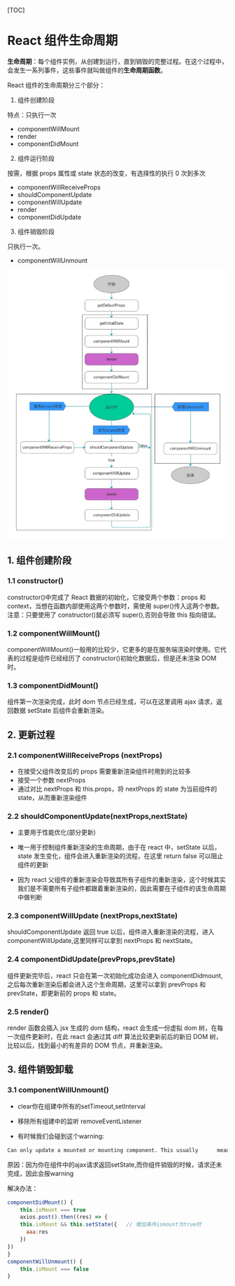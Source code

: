 [TOC]

# React 组件生命周期

**生命周期**：每个组件实例，从创建到运行，直到销毁的完整过程。在这个过程中，会发生一系列事件，这些事件就叫做组件的**生命周期函数**。

React 组件的生命周期分三个部分：

1. 组件创建阶段

特点：只执行一次

- componentWillMount
- render
- componentDidMount

2. 组件运行阶段

按需，根据 props 属性或 state 状态的改变，有选择性的执行 0 次到多次

- componentWillReceiveProps
- shouldComponentUpdate
- componentWillUpdate
- render
- componentDidUpdate

3. 组件销毁阶段

只执行一次。

- componentWillUnmount

![1](images/生命周期/1.jpg)

## 1. 组件创建阶段

### 1.1 constructor()

constructor()中完成了 React 数据的初始化，它接受两个参数：props 和 context，当想在函数内部使用这两个参数时，需使用 super()传入这两个参数。
注意：只要使用了 constructor()就必须写 super(),否则会导致 this 指向错误。

### 1.2 componentWillMount()

componentWillMount()一般用的比较少，它更多的是在服务端渲染时使用。它代表的过程是组件已经经历了 constructor()初始化数据后，但是还未渲染 DOM 时。

### 1.3 componentDidMount()

组件第一次渲染完成，此时 dom 节点已经生成，可以在这里调用 ajax 请求，返回数据 setState 后组件会重新渲染。

## 2. 更新过程

### 2.1 componentWillReceiveProps (nextProps)

- 在接受父组件改变后的 props 需要重新渲染组件时用到的比较多
- 接受一个参数 nextProps
- 通过对比 nextProps 和 this.props，将 nextProps 的 state 为当前组件的 state，从而重新渲染组件

### 2.2 shouldComponentUpdate(nextProps,nextState)

- 主要用于性能优化(部分更新)

- 唯一用于控制组件重新渲染的生命周期，由于在 react 中，setState 以后，state 发生变化，组件会进入重新渲染的流程，在这里 return false 可以阻止组件的更新

- 因为 react 父组件的重新渲染会导致其所有子组件的重新渲染，这个时候其实我们是不需要所有子组件都跟着重新渲染的，因此需要在子组件的该生命周期中做判断

### 2.3 componentWillUpdate (nextProps,nextState)

shouldComponentUpdate 返回 true 以后，组件进入重新渲染的流程，进入 componentWillUpdate,这里同样可以拿到 nextProps 和 nextState。

### 2.4 componentDidUpdate(prevProps,prevState)

组件更新完毕后，react 只会在第一次初始化成功会进入 componentDidmount,之后每次重新渲染后都会进入这个生命周期，这里可以拿到 prevProps 和 prevState，即更新前的 props 和 state。

### 2.5 render()

render 函数会插入 jsx 生成的 dom 结构，react 会生成一份虚拟 dom 树，在每一次组件更新时，在此 react 会通过其 diff 算法比较更新前后的新旧 DOM 树，比较以后，找到最小的有差异的 DOM 节点，并重新渲染。

## 3. 组件销毁卸载

### 3.1 componentWillUnmount()

- clear你在组建中所有的setTimeout,setInterval

- 移除所有组建中的监听 removeEventListener

- 有时候我们会碰到这个warning:

```txt
Can only update a mounted or mounting component. This usually      means you called setState() on an unmounted component. This is a   no-op. Please check the code for the undefined component.
```

原因：因为你在组件中的ajax请求返回setState,而你组件销毁的时候，请求还未完成，因此会报warning

解决办法：

```js
componentDidMount() {
    this.isMount === true
    axios.post().then((res) => {
    this.isMount && this.setState({   // 增加条件ismount为true时
      aaa:res
    })
})
}
componentWillUnmount() {
    this.isMount === false
}
```